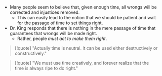 - Many people seem to believe that, given enough time, all wrongs will be corrected and injustices removed.
	- This can easily lead to the notion that we should be patient and wait for the passage of time to set things right.
- Dr. King responds that there is nothing in the mere passage of time that guarantees that wrongs will be made right.
	- Rather, people *must act to make them right*.
> [!quote] "Actually time is neutral. It can be used either destructively or constructively."

> [!quote] "We must use time creatively, and forever realize that the time is always ripe to do right."

